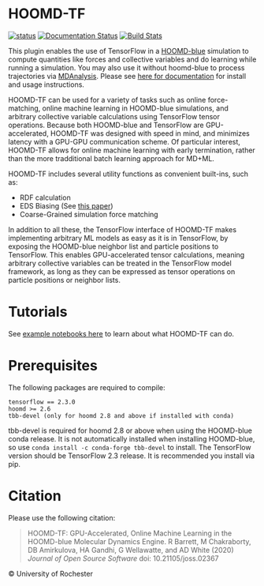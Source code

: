 # HOOMD-TF

[![status](https://joss.theoj.org/papers/5d1323eadec82aabe86c65a403ff8f90/status.svg)](https://joss.theoj.org/papers/5d1323eadec82aabe86c65a403ff8f90)
[![Documentation Status](https://readthedocs.org/projects/hoomd-tf/badge/?version=latest)](https://hoomd-tf.readthedocs.io/en/latest/?badge=latest)
[![Build Stats](https://github.com/ur-whitelab/hoomd-tf/workflows/tests/badge.svg)](https://github.com/ur-whitelab/hoomd-tf/workflows/tests)


This plugin enables the use of TensorFlow in a [HOOMD-blue](http://glotzerlab.engin.umich.edu/hoomd-blue/) simulation to compute quantities like forces and collective variables and do learning while running a simulation. You may also use it without hoomd-blue to process trajectories via [MDAnalysis](https://www.mdanalysis.org/). Please see [here for documentation](https://hoomd-tf.readthedocs.io/en/latest) for install and usage instructions.

HOOMD-TF can be used for a variety of tasks such as online force-matching, online machine learning in HOOMD-blue simulations, and arbitrary collective variable calculations using TensorFlow tensor operations. Because both HOOMD-blue and TensorFlow are GPU-accelerated, HOOMD-TF was designed with speed in mind, and minimizes latency with a GPU-GPU communication scheme. Of particular interest, HOOMD-TF allows for online machine learning with early termination, rather than the more tradditional batch learning approach for MD+ML.

HOOMD-TF includes several utility functions as convenient built-ins, such as:
* RDF calculation
* EDS Biasing (See [this paper](https://www.tandfonline.com/doi/full/10.1080/08927022.2019.1608988))
* Coarse-Grained simulation force matching

In addition to all these, the TensorFlow interface of HOOMD-TF makes implementing arbitrary ML models as easy as it is in TensorFlow, by exposing the HOOMD-blue neighbor list and particle positions to TensorFlow. This enables GPU-accelerated tensor calculations, meaning arbitrary collective variables can be treated in the TensorFlow model framework, as long as they can be expressed as tensor operations on particle positions or neighbor lists.

# Tutorials

See [example notebooks here](https://nbviewer.jupyter.org/github/ur-whitelab/hoomd-tf/tree/master/examples/) to learn about what HOOMD-TF can do.


# Prerequisites

The following packages are required to compile:

    tensorflow == 2.3.0
    hoomd >= 2.6
    tbb-devel (only for hoomd 2.8 and above if installed with conda)

tbb-devel is required for hoomd 2.8 or above when using the
HOOMD-blue conda release. It is not automatically installed when
installing HOOMD-blue, so use `conda install -c conda-forge tbb-devel`
to install. The TensorFlow version should be TensorFlow 2.3 release.
It is recommended you install via pip.

# Citation

Please use the following citation:

> HOOMD-TF: GPU-Accelerated, Online Machine Learning in the HOOMD-blue Molecular Dynamics Engine. R Barrett, M Chakraborty, DB Amirkulova,
> HA Gandhi, G Wellawatte, and AD White (2020) *Journal of Open Source Software* doi: 10.21105/joss.02367

&copy; University of Rochester
